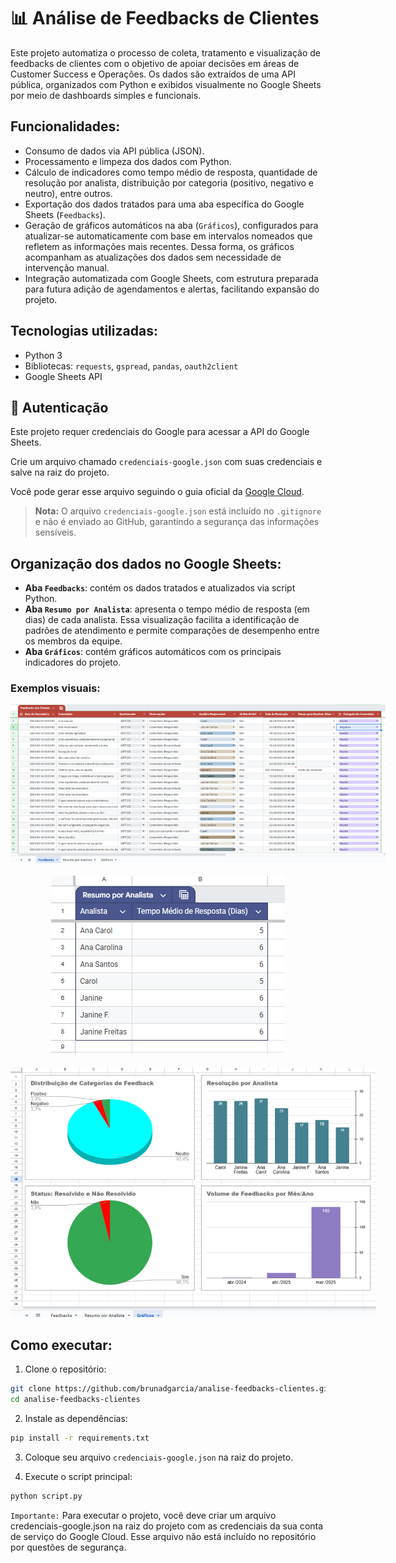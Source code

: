 # 📊 Análise de Feedbacks de Clientes

Este projeto automatiza o processo de coleta, tratamento e visualização de feedbacks de clientes com o objetivo de apoiar decisões em áreas de Customer Success e Operações. Os dados são extraídos de uma API pública, organizados com Python e exibidos visualmente no Google Sheets por meio de dashboards simples e funcionais.

## Funcionalidades:

- Consumo de dados via API pública (JSON).
- Processamento e limpeza dos dados com Python.
- Cálculo de indicadores como tempo médio de resposta, quantidade de resolução por analista, distribuição por categoria (positivo, negativo e neutro), entre outros.
- Exportação dos dados tratados para uma aba específica do Google Sheets (`Feedbacks`).
- Geração de gráficos automáticos na aba (`Gráficos`), configurados para atualizar-se automaticamente com base em intervalos nomeados que refletem as informações mais recentes. Dessa forma, os gráficos acompanham as atualizações dos dados sem necessidade de intervenção manual.
- Integração automatizada com Google Sheets, com estrutura preparada para futura adição de agendamentos e alertas, facilitando expansão do projeto.

## Tecnologias utilizadas:

- Python 3
- Bibliotecas: `requests`, `gspread`, `pandas`, `oauth2client`
- Google Sheets API

## 🔐 Autenticação

Este projeto requer credenciais do Google para acessar a API do Google Sheets.

Crie um arquivo chamado `credenciais-google.json` com suas credenciais e salve na raiz do projeto.

Você pode gerar esse arquivo seguindo o guia oficial da [Google Cloud](https://cloud.google.com/docs/authentication/getting-started).

> **Nota:** O arquivo `credenciais-google.json` está incluído no `.gitignore` e não é enviado ao GitHub, garantindo a segurança das informações sensíveis.

## Organização dos dados no Google Sheets:

- **Aba `Feedbacks`**: contém os dados tratados e atualizados via script Python.
- **Aba `Resumo por Analista`**: apresenta o tempo médio de resposta (em dias) de cada analista. Essa visualização facilita a identificação de padrões de atendimento e permite comparações de desempenho entre os membros da equipe.
- **Aba `Gráficos`**: contém gráficos automáticos com os principais indicadores do projeto.

### Exemplos visuais:

<p align="center">
  <img src="imgs/dashboard-feedbacks.png" alt="Dashboard com feedbacks" style="max-width:600px; max-height:400px;" /><br><br>
  <img src="imgs/resumo-analista.png" alt="Tempo médio de resposta dos analistas" style="max-width:600px; max-height:400px;" /><br><br>
  <img src="imgs/graficos.png" alt="Gráficos gerados automaticamente" style="max-width:600px; max-height:400px;" />
</p>

## Como executar:

1. Clone o repositório:  
```bash
git clone https://github.com/brunadgarcia/analise-feedbacks-clientes.git
cd analise-feedbacks-clientes
```
2. Instale as dependências:
```bash
pip install -r requirements.txt
```
3. Coloque seu arquivo `credenciais-google.json` na raiz do projeto.

4. Execute o script principal:
```bash
python script.py
```

`Importante:` Para executar o projeto, você deve criar um arquivo credenciais-google.json na raiz do projeto com as credenciais da sua conta de serviço do Google Cloud. Esse arquivo não está incluído no repositório por questões de segurança.
